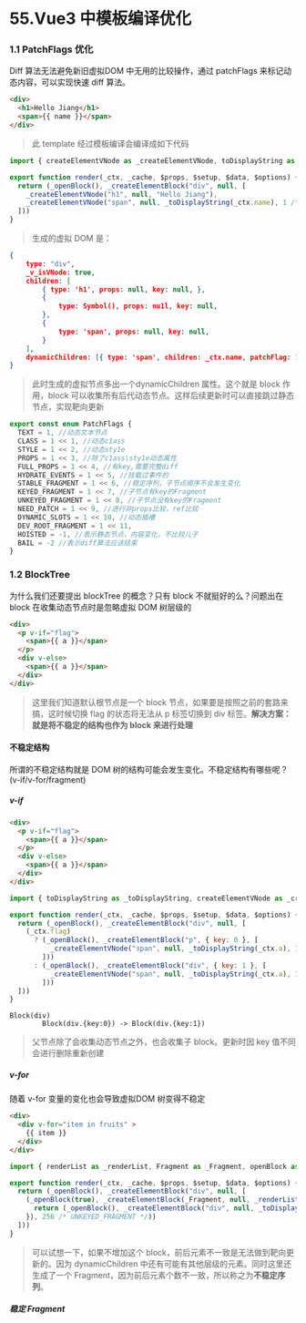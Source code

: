 # 55.Vue3 中模板编译优化

### 1.1 PatchFlags 优化

Diff 算法无法避免新旧虚拟DOM 中无用的比较操作，通过 patchFlags 来标记动态内容，可以实现快速 diff 算法。

```html
<div>
  <h1>Hello Jiang</h1>
  <span>{{ name }}</span>
</div>
```

> 此 template 经过模板编译会编译成如下代码

```js
import { createElementVNode as _createElementVNode, toDisplayString as _toDisplayString, openBlock as _openBlock, createElementBlock as _createElementBlock } from "vue"

export function render(_ctx, _cache, $props, $setup, $data, $options) {
  return (_openBlock(), _createElementBlock("div", null, [
    _createElementVNode("h1", null, "Hello Jiang"),
    _createElementVNode("span", null, _toDisplayString(_ctx.name), 1 /* TEXT */)
  ]))
}
```

> 生成的虚拟 DOM 是：

```json
{
    type: "div",
    _v_isVNode: true,
    children: [
        { type: 'h1', props: null, key: null, },
        {
            type: Symbol(), props: nu1l, key: null,
        },
        {
            type: 'span', props: null, key: null,
        }
    ],
    dynamicChildren: [{ type: 'span', children: _ctx.name, patchFlag: 1 }]
}
```

> 此时生成的虚拟节点多出一个dynamicChildren 属性。这个就是 block 作用，block 可以收集所有后代动态节点。这样后续更新时可以直接跳过静态节点，实现靶向更新

```typescript
export const enum PatchFlags {
  TEXT = 1, //动态文本节点
  CLASS = 1 << 1, //动态c1ass
  STYLE = 1 << 2, //动态sty1e
  PROPS = 1 << 3, //除了c1ass\sty1e动态属性
  FULL_PROPS = 1 << 4, //有key,需要完整diff
  HYDRATE_EVENTS = 1 << 5, //挂载过事件的
  STABLE_FRAGMENT = 1 << 6, //稳定序列，子节点顺序不会发生变化
  KEYED_FRAGMENT = 1 << 7, //子节点有key的Fragment
  UNKEYED_FRAGMENT = 1 << 8, //子节点没有key的Fragment
  NEED_PATCH = 1 << 9, //进行非props比较，ref比较
  DYNAMIC_SLOTS = 1 << 10, //动态插槽
  DEV_ROOT_FRAGMENT = 1 << 11,
  HOISTED = -1, //表示静态节点，内容变化，不比较儿子
  BAIL = -2 //表示diff算法应该结束
}
```

### 1.2 BlockTree

为什么我们还要提出 blockTree 的概念？只有 block 不就挺好的么？问题出在 block 在收集动态节点时是忽略虚拟 DOM 树层级的

```html
<div>
  <p v-if="flag">
    <span>{{ a }}</span>
  </p>
  <div v-else>
    <span>{{ a }}</span>
  </div>
</div>
```

> 这里我们知道默认根节点是一个 block 节点，如果要是按照之前的套路来搞，这时候切换 flag 的状态将无法从 p 标签切换到 div 标签。**解决方案：就是将不稳定的结构也作为 block 来进行处理**

#### 不稳定结构

所谓的不稳定结构就是 DOM 树的结构可能会发生变化。不稳定结构有哪些呢？(v-if/v-for/fragment)

##### v-if

```html
<div>
  <p v-if="flag">
    <span>{{ a }}</span>
  </p>
  <div v-else>
    <span>{{ a }}</span>
  </div>
</div> 
```

```js
import { toDisplayString as _toDisplayString, createElementVNode as _createElementVNode, openBlock as _openBlock, createElementBlock as _createElementBlock, createCommentVNode as _createCommentVNode } from "vue"

export function render(_ctx, _cache, $props, $setup, $data, $options) {
  return (_openBlock(), _createElementBlock("div", null, [
    (_ctx.flag)
      ? (_openBlock(), _createElementBlock("p", { key: 0 }, [
          _createElementVNode("span", null, _toDisplayString(_ctx.a), 1 /* TEXT */)
        ]))
      : (_openBlock(), _createElementBlock("div", { key: 1 }, [
          _createElementVNode("span", null, _toDisplayString(_ctx.a), 1 /* TEXT */)
        ]))
  ]))
}
```

```
Block(div)
		Block(div.{key:0}) -> Block(div.{key:1})
```

> 父节点除了会收集动态节点之外，也会收集子 block。更新时因 key 值不同会进行删除重新创建

##### v-for

随着 v-for 变量的变化也会导致虚拟DOM 树变得不稳定

```html
<div>
  <div v-for="item in fruits" >
    {{ item }}
  </div>
</div>
```

```js
import { renderList as _renderList, Fragment as _Fragment, openBlock as _openBlock, createElementBlock as _createElementBlock, toDisplayString as _toDisplayString } from "vue"

export function render(_ctx, _cache, $props, $setup, $data, $options) {
  return (_openBlock(), _createElementBlock("div", null, [
    (_openBlock(true), _createElementBlock(_Fragment, null, _renderList(_ctx.fruits, (item) => {
      return (_openBlock(), _createElementBlock("div", null, _toDisplayString(item), 1 /* TEXT */))
    }), 256 /* UNKEYED_FRAGMENT */))
  ]))
}
```

> 可以试想一下，如果不增加这个 block，前后元素不一致是无法做到靶向更新的。因为 dynamicChildren 中还有可能有其他层级的元素。同时这里还生成了一个 Fragment，因为前后元素个数不一致，所以称之为**不稳定序列**。

##### 稳定 Fragment

